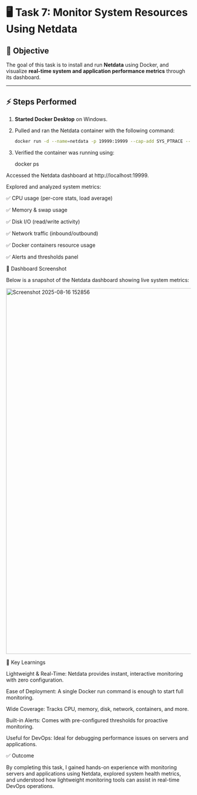 # 🖥️ Task 7: Monitor System Resources Using Netdata

## 📌 Objective
The goal of this task is to install and run **Netdata** using Docker, and visualize **real-time system and application performance metrics** through its dashboard.

---

## ⚡ Steps Performed

1. **Started Docker Desktop** on Windows.
2. Pulled and ran the Netdata container with the following command:
   ```bash
   docker run -d --name=netdata -p 19999:19999 --cap-add SYS_PTRACE --security-opt apparmor=unconfined netdata/netdata
   
3. Verified the container was running using:

   docker ps

Accessed the Netdata dashboard at http://localhost:19999.

Explored and analyzed system metrics:

✅ CPU usage (per-core stats, load average)

✅ Memory & swap usage

✅ Disk I/O (read/write activity)

✅ Network traffic (inbound/outbound)

✅ Docker containers resource usage

✅ Alerts and thresholds panel

📸 Dashboard Screenshot

Below is a snapshot of the Netdata dashboard showing live system metrics:

<img width="1918" height="996" alt="Screenshot 2025-08-16 152856" src="https://github.com/user-attachments/assets/59e1a648-0edb-40ae-a88e-f7b4fdc44d17" />

🎯 Key Learnings

Lightweight & Real-Time: Netdata provides instant, interactive monitoring with zero configuration.

Ease of Deployment: A single Docker run command is enough to start full monitoring.

Wide Coverage: Tracks CPU, memory, disk, network, containers, and more.

Built-in Alerts: Comes with pre-configured thresholds for proactive monitoring.

Useful for DevOps: Ideal for debugging performance issues on servers and applications.

✅ Outcome

By completing this task, I gained hands-on experience with monitoring servers and applications using Netdata, explored system health metrics, and understood how lightweight monitoring tools can assist in real-time DevOps operations.
